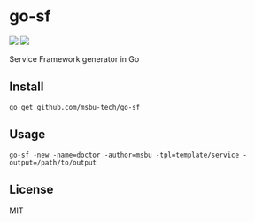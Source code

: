 # go-sf

![](https://img.shields.io/badge/license-MIT-blue.svg)
![](https://api.travis-ci.org/msbu-tech/go-sf.svg)

Service Framework generator in Go

## Install

```
go get github.com/msbu-tech/go-sf
```

## Usage

```
go-sf -new -name=doctor -author=msbu -tpl=template/service -output=/path/to/output
```

## License

MIT